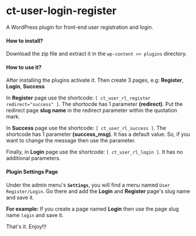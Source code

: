 # ct-user-login-register
A WordPress plugin for front-end user registration and login.

<h4>How to install?</h4>
Download the zip file and extract it in the <code>wp-content >> plugins</code> directory.

<h4>How to use it?</h4>
<p>After installing the plugins activate it. Then create 3 pages, e.g: <strong>Register</strong>, <strong>Login</strong>, <strong>Success</strong></p>

<p>In <b>Register</b> page use the shortcode: <code>[ ct_user_rl_register redirect="success" ]</code>. The shortocde has 1 parameter <b>(redirect)</b>. Put the redirect page <b>slug name</b> in the redirect parameter within the quotation mark.</p>

<p>In <b>Success</b> page use the shortcode: <code>[ ct_user_rl_success ]</code>. The shortcode has 1 parameter <b>(success_msg)</b>. It has a default value. So, if you want to change the message then use the parameter.</p>

<p>Finally, in <b>Login</b> page use the shortcode: <code>[ ct_user_rl_login ]</code>. It has no additional parameters.</p>

<h4>Plugin Settings Page</h4>
<p>Under the admin menu's <b><code>Settings</code></b>, you will find a menu named <code>User Register/Login</code>. Go there and add the <b>Login</b> and <b>Register</b> page's slug name and save it.</p>
<p><b>For example: </b> If you create a page named <b>Login</b> then use the page slug name <code>login</code> and save it.</p>

<p>That's it. Enjoy!!!</p>
